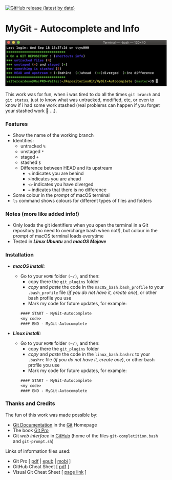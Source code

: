 [![GitHub release (latest by date)](https://img.shields.io/github/v/release/RetlavSource/MyGit-Autocomplete?label=latest%20release)](https://github.com/RetlavSource/MyGit-Autocomplete/releases)

# MyGit - Autocomplete and Info
![MyGit - Autocomplete and Info Banner](otherFiles/bashBanner.png)

This work was for fun, when i was tired to do all the times `git branch` and `git status`, just to know what was untracked, modified, etc, or even to know if i had some work stashed (real problems can happen if you forget your stashed work :grimacing: ...).



### Features
- Show the name of the working branch
- Identifies:
    - untracked `%`
    - unstaged `*`
    - staged `+`
    - stashed `$`
    - Difference between HEAD and its upstream
        - `<` indicates you are behind
        - `>`indicates you are ahead
        - `<>` indicates you have diverged
        - `=` indicates that there is no difference
- Some colour in the *prompt* of macOS terminal
- `ls` command shows colours for different types of files and folders

### Notes (more like added info!)
- Only loads the git identifiers when you open the terminal in a Git repository (no need to overcharge bash when not!), but colour in the *prompt* of macOS terminal loads everytime
- Tested in ***Linux Ubuntu*** and ***macOS Mojave***

### Installation
- ***macOS install:***
    - Go to your `HOME` folder `(~/)`, and then:
        - copy there the `git_plugins` folder
        - *copy* and *paste* the code in the `macOS_bash.bash_profile` to your `.bash_profile` file (*if you do not have it, create one*), or other bash profile you use
        - Mark my code for future updates, for example:
        ```shell
        #### START - MyGit-Autocomplete
        <my code>
        #### END - MyGit-Autocomplete
        ```

- ***Linux install:***
    - Go to your `HOME` folder `(~/)`, and then:
        - copy there the `git_plugins` folder
        - *copy* and *paste* the code in the `linux_bash.bashrc` to your `.bashrc` file (*if you do not have it, create one*), or other bash profile you use
        - Mark my code for future updates, for example:
        ```shell
        #### START - MyGit-Autocomplete
        <my code>
        #### END - MyGit-Autocomplete
        ```

### Thanks and Credits
The fun of this work was made possible by:
- [Git Documentation](https://git-scm.com/doc) in the [Git](https://git-scm.com) Homepage
- The book [Git Pro](https://git-scm.com/book/en/v2)
- Git *web interface* in [GitHub](https://github.com/git/git) (home of the files `git-completition.bash` and `git-prompt.sh`)

Links of information files used:

- Git Pro [ [pdf](https://github.com/progit/progit2/releases/download/2.1.164/progit.pdf) | [epub](https://github.com/progit/progit2/releases/download/2.1.164/progit.epub) | [mobi](https://github.com/progit/progit2/releases/download/2.1.164/progit.mobi) ]
- GitHub Cheat Sheet [ [pdf](https://github.github.com/training-kit/downloads/github-git-cheat-sheet.pdf) ]
- Visual Git Cheat Sheet [ [page link](http://ndpsoftware.com/git-cheatsheet.html) ]
